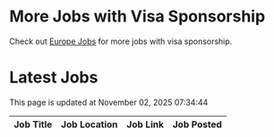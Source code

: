 # More Jobs with Visa Sponsorship

Check out [Europe Jobs](https://github.com/sureshparimi/europejobs#latest-jobs) for more jobs with visa sponsorship.

# Latest Jobs

This page is updated at November 02, 2025 07:34:44

| Job Title | Job Location | Job Link | Job Posted |
| --- | --- | --- | --- |
